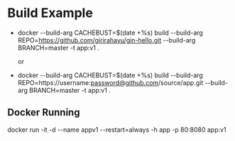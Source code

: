# Build Example

 - docker --build-arg CACHEBUST=$(date +%s) build --build-arg
   REPO=https://github.com/girirahayu/gin-hello.git --build-arg
   BRANCH=master -t app:v1 .

    or

 - docker --build-arg CACHEBUST=$(date +%s) build --build-arg
   REPO=https://username:password@github.com/source/app.git
   --build-arg BRANCH=master -t app:v1 .

## Docker Running
docker run -it -d --name appv1 --restart=always -h app -p 80:8080 app:v1

